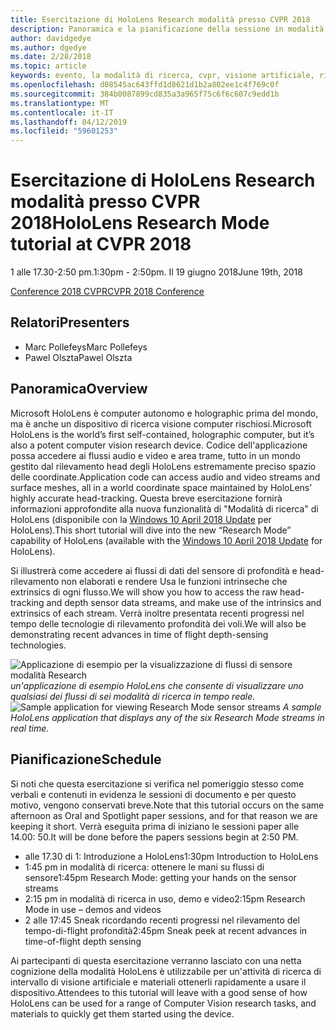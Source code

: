 ```yaml
---
title: Esercitazione di HoloLens Research modalità presso CVPR 2018
description: Panoramica e la pianificazione della sessione in modalità di ricerca di HoloLens, di essere recapitati in occasione della conferenza CVPR 19 giugno 2018.
author: davidgedye
ms.author: dgedye
ms.date: 2/28/2018
ms.topic: article
keywords: evento, la modalità di ricerca, cvpr, visione artificiale, ricerca, HoloLens
ms.openlocfilehash: d08545ac643ffd1d8621d1b2a802ee1c4f769c0f
ms.sourcegitcommit: 384b0087899cd835a3a965f75c6f6c607c9edd1b
ms.translationtype: MT
ms.contentlocale: it-IT
ms.lasthandoff: 04/12/2019
ms.locfileid: "59601253"
---
```

# <a name="hololens-research-mode-tutorial-at-cvpr-2018"></a><span data-ttu-id="e77a1-104">Esercitazione di HoloLens Research modalità presso CVPR 2018</span><span class="sxs-lookup"><span data-stu-id="e77a1-104">HoloLens Research Mode tutorial at CVPR 2018</span></span>
<span data-ttu-id="e77a1-105">1 alle 17.30-2:50 pm.</span><span class="sxs-lookup"><span data-stu-id="e77a1-105">1:30pm - 2:50pm.</span></span> <span data-ttu-id="e77a1-106">Il 19 giugno 2018</span><span class="sxs-lookup"><span data-stu-id="e77a1-106">June 19th, 2018</span></span>

[<span data-ttu-id="e77a1-107">Conference 2018 CVPR</span><span class="sxs-lookup"><span data-stu-id="e77a1-107">CVPR 2018 Conference</span></span>](http://cvpr2018.thecvf.com/)

## <a name="presenters"></a><span data-ttu-id="e77a1-108">Relatori</span><span class="sxs-lookup"><span data-stu-id="e77a1-108">Presenters</span></span>
* <span data-ttu-id="e77a1-109">Marc Pollefeys</span><span class="sxs-lookup"><span data-stu-id="e77a1-109">Marc Pollefeys</span></span>
* <span data-ttu-id="e77a1-110">Pawel Olszta</span><span class="sxs-lookup"><span data-stu-id="e77a1-110">Pawel Olszta</span></span>

## <a name="overview"></a><span data-ttu-id="e77a1-111">Panoramica</span><span class="sxs-lookup"><span data-stu-id="e77a1-111">Overview</span></span>
<span data-ttu-id="e77a1-112">Microsoft HoloLens è computer autonomo e holographic prima del mondo, ma è anche un dispositivo di ricerca visione computer rischiosi.</span><span class="sxs-lookup"><span data-stu-id="e77a1-112">Microsoft HoloLens is the world’s first self-contained, holographic computer, but it’s also a potent computer vision research device.</span></span>
<span data-ttu-id="e77a1-113">Codice dell'applicazione possa accedere ai flussi audio e video e area trame, tutto in un mondo gestito dal rilevamento head degli HoloLens estremamente preciso spazio delle coordinate.</span><span class="sxs-lookup"><span data-stu-id="e77a1-113">Application code can access audio and video streams and surface meshes, all in a world coordinate space maintained by HoloLens’ highly accurate head-tracking.</span></span> <span data-ttu-id="e77a1-114">Questa breve esercitazione fornirà informazioni approfondite alla nuova funzionalità di "Modalità di ricerca" di HoloLens (disponibile con la [Windows 10 April 2018 Update](release-notes-april-2018.md) per HoloLens).</span><span class="sxs-lookup"><span data-stu-id="e77a1-114">This short tutorial will dive into the new “Research Mode” capability of HoloLens (available with the [Windows 10 April 2018 Update](release-notes-april-2018.md) for HoloLens).</span></span>

<span data-ttu-id="e77a1-115">Si illustrerà come accedere ai flussi di dati del sensore di profondità e head-rilevamento non elaborati e rendere Usa le funzioni intrinseche che extrinsics di ogni flusso.</span><span class="sxs-lookup"><span data-stu-id="e77a1-115">We will show you how to access the raw head-tracking and depth sensor data streams, and make use of the intrinsics and extrinsics of each stream.</span></span>  <span data-ttu-id="e77a1-116">Verrà inoltre presentata recenti progressi nel tempo delle tecnologie di rilevamento profondità dei voli.</span><span class="sxs-lookup"><span data-stu-id="e77a1-116">We will also be demonstrating recent advances in time of flight depth-sensing technologies.</span></span>

<span data-ttu-id="e77a1-117">![Applicazione di esempio per la visualizzazione di flussi di sensore modalità Research](images/sensor-stream-viewer.jpg)
*un'applicazione di esempio HoloLens che consente di visualizzare uno qualsiasi dei flussi di sei modalità di ricerca in tempo reale.*</span><span class="sxs-lookup"><span data-stu-id="e77a1-117">![Sample application for viewing Research Mode sensor streams](images/sensor-stream-viewer.jpg)
*A sample HoloLens application that displays any of the six Research Mode streams in real time.*</span></span>

## <a name="schedule"></a><span data-ttu-id="e77a1-118">Pianificazione</span><span class="sxs-lookup"><span data-stu-id="e77a1-118">Schedule</span></span>
<span data-ttu-id="e77a1-119">Si noti che questa esercitazione si verifica nel pomeriggio stesso come verbali e contenuti in evidenza le sessioni di documento e per questo motivo, vengono conservati breve.</span><span class="sxs-lookup"><span data-stu-id="e77a1-119">Note that this tutorial occurs on the same afternoon as Oral and Spotlight paper sessions, and for that reason we are keeping it short.</span></span>
<span data-ttu-id="e77a1-120">Verrà eseguita prima di iniziano le sessioni paper alle 14.00: 50.</span><span class="sxs-lookup"><span data-stu-id="e77a1-120">It will be done before the papers sessions begin at 2:50 PM.</span></span>

- <span data-ttu-id="e77a1-121">alle 17.30 di 1: Introduzione a HoloLens</span><span class="sxs-lookup"><span data-stu-id="e77a1-121">1:30pm   Introduction to HoloLens</span></span> 
- <span data-ttu-id="e77a1-122">1:45 pm in modalità di ricerca: ottenere le mani su flussi di sensore</span><span class="sxs-lookup"><span data-stu-id="e77a1-122">1:45pm   Research Mode: getting your hands on the sensor streams</span></span> 
- <span data-ttu-id="e77a1-123">2:15 pm in modalità di ricerca in uso, demo e video</span><span class="sxs-lookup"><span data-stu-id="e77a1-123">2:15pm   Research Mode in use – demos and videos</span></span> 
- <span data-ttu-id="e77a1-124">2 alle 17:45 Sneak ricordando recenti progressi nel rilevamento del tempo-di-flight profondità</span><span class="sxs-lookup"><span data-stu-id="e77a1-124">2:45pm   Sneak peek at recent advances in time-of-flight depth sensing</span></span> 

<span data-ttu-id="e77a1-125">Ai partecipanti di questa esercitazione verranno lasciato con una netta cognizione della modalità HoloLens è utilizzabile per un'attività di ricerca di intervallo di visione artificiale e materiali ottenerli rapidamente a usare il dispositivo.</span><span class="sxs-lookup"><span data-stu-id="e77a1-125">Attendees to this tutorial will leave with a good sense of how HoloLens can be used for a range of Computer Vision research tasks, and materials to quickly get them started using the device.</span></span>
